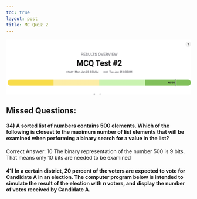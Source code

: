 ```yaml
---
toc: true
layout: post
title: MC Quiz 2
---
```


![](mcq2.png) 

## Missed Questions: 

#### 34) A sorted list of numbers contains 500 elements. Which of the following is closest to the maximum number of list elements that will be examined when performing a binary search for a value in the list?

Correct Answer: 10 
The binary representation of the number 500 is 9 bits. That means only 10 bits are needed to be examined

#### 41) In a certain district, 20 percent of the voters are expected to vote for Candidate A in an election. The computer program below is intended to simulate the result of the election with n voters, and display the number of votes received by Candidate A.

